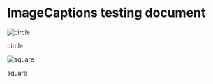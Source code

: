 
<style>
.image_caption {
    font-size: 1.em;
    font-style: bold;
    text-align: left;
    }
</style>

# ImageCaptions testing document

![circle](_img/circle.png)

<p class="image_caption">circle</p>

![square](_img/square.png)

<p class="image_caption">square</p>